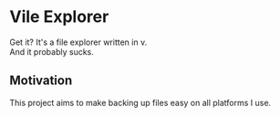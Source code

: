 # Vile Explorer

Get it? It's a file explorer written in v.  
And it probably sucks.

## Motivation

This project aims to make backing up files easy on all platforms I use.
